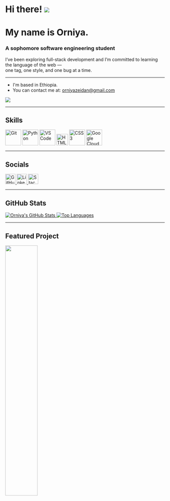 # Hi there! ![](https://user-images.githubusercontent.com/18350557/176309783-0785949b-9127-417c-8b55-ab5a4333674e.gif)
# My name is Orniya.

### A sophomore software engineering student

I’ve been exploring full-stack development and I’m committed to learning the language of the web —  
one tag, one style, and one bug at a time.

---

- I'm based in Ethiopia.
- You can contact me at: [orniyazeidan@gmail.com](mailto:orniyazeidan@gmail.com)

<a href="https://www.github.com/orniya" target="_blank" rel="noreferrer">
  <img src="https://img.shields.io/github/followers/orniya?logo=github&style=for-the-badge&color=0891b2&labelColor=1c1917" />
</a>

---

## Skills

<p align="left">
  <a href="https://git-scm.com/" target="_blank"><img src="https://raw.githubusercontent.com/danielcranney/readme-generator/main/public/icons/skills/git-colored.svg" width="50" height="50" alt="Git" /></a>
  <a href="https://www.python.org/" target="_blank"><img src="https://raw.githubusercontent.com/danielcranney/readme-generator/main/public/icons/skills/python-colored.svg" width="50" height="50" alt="Python" /></a>
  <a href="https://code.visualstudio.com/" target="_blank"><img src="https://raw.githubusercontent.com/danielcranney/readme-generator/main/public/icons/skills/visualstudiocode-colored.svg" width="50" height="50" alt="VS Code" /></a>
  <a href="https://developer.mozilla.org/en-US/docs/Web/HTML" target="_blank"><img src="https://raw.githubusercontent.com/danielcranney/readme-generator/main/public/icons/skills/html5-colored.svg" width="36" height="36" alt="HTML5" /></a>
  <a href="https://developer.mozilla.org/en-US/docs/Web/CSS" target="_blank"><img src="https://raw.githubusercontent.com/danielcranney/readme-generator/main/public/icons/skills/css3-colored.svg" width="50" height="50" alt="CSS3" /></a>
  <a href="https://cloud.google.com/" target="_blank"><img src="https://raw.githubusercontent.com/danielcranney/readme-generator/main/public/icons/skills/googlecloud-colored.svg" width="50" height="50" alt="Google Cloud" /></a>
</p>

---

## Socials

<p align="left">
  <a href="https://www.github.com/orniya" target="_blank">
    <img src="https://raw.githubusercontent.com/danielcranney/readme-generator/main/public/icons/socials/github.svg" width="32" height="32" alt="GitHub" />
  </a>
  <a href="https://www.linkedin.com/in/orniya" target="_blank">
    <img src="https://raw.githubusercontent.com/danielcranney/readme-generator/main/public/icons/socials/linkedin.svg" width="32" height="32" alt="LinkedIn" />
  </a>
  <a href="https://stackoverflow.com/users/40949274/orniya-zeidan" target="_blank">
    <img src="https://raw.githubusercontent.com/danielcranney/readme-generator/main/public/icons/socials/stackoverflow.svg" width="32" height="32" alt="Stack Overflow" />
  </a>
</p>

---

## GitHub Stats

<a href="https://github.com/orniya">
  <img src="https://github-readme-stats.vercel.app/api?username=orniya&show_icons=true&count_private=true&hide_border=true&title_color=0891b2&text_color=ffffff&icon_color=0891b2&bg_color=1c1917" alt="Orniya's GitHub Stats" />
</a>

<a href="https://github.com/orniya">
  <img src="https://github-readme-stats.vercel.app/api/top-langs/?username=orniya&langs_count=10&hide_border=true&title_color=0891b2&text_color=ffffff&icon_color=0891b2&bg_color=1c1917" alt="Top Languages" />
</a>

---

## Featured Project

<a href="https://github.com/orniya/violet-flower-store">
  <img src="https://github-readme-stats.vercel.app/api/pin/?username=orniya&repo=violet-flower-store&title_color=0891b2&text_color=ffffff&icon_color=0891b2&bg_color=1c1917&hide_border=true" width="45%" />
</a>

